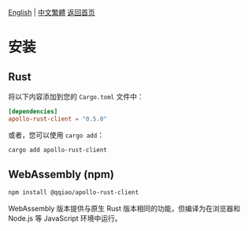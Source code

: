[English](../en/Installation.md) | [中文繁體](../zh-TW/Installation.md)
[返回首页](Home.md)

# 安装

## Rust

将以下内容添加到您的 `Cargo.toml` 文件中：

```toml
[dependencies]
apollo-rust-client = "0.5.0"
```

或者，您可以使用 `cargo add`：

```bash
cargo add apollo-rust-client
```

## WebAssembly (npm)

```bash
npm install @qqiao/apollo-rust-client
```

WebAssembly 版本提供与原生 Rust 版本相同的功能，但编译为在浏览器和 Node.js 等 JavaScript 环境中运行。
